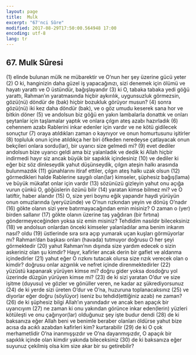 ```yaml
---
layout: page
title:  Mulk
excerpt: "67'nci Sûre"
modified: 2017-08-29T17:50:00.564948 17:00
encoding: utf-8
lang: tr
---
```


## 67. Mulk Sûresi

(1) elinde bulunan mülk ne mübarektir ve O’nun her şey üzerine gücü yeter
(2) O ki, hanginizin daha güzel iş yapacağınızı, sizi denemek için ölümü ve hayatı yarattı ve O üstündür, bağışlayandır
(3) ki O, tabaka tabaka yedi göğü yarattı, Rahman’ın yaratmasında hiçbir aykırılık, uygunsuzluk görmezsin, gözü(nü) döndür de (bak) hiçbir bozukluk görüyor musun?
(4) sonra gözü(nü) iki kez daha döndür (bak), ve o göz umudu keserek sana hor ve bitkin döner
(5) ve andolsun biz göğü en yakın lambalarla donattık ve onları şeytanlar için taşlamalar yaptık ve onlara çılgın ateş azabı hazırladık
(6) cehennem azabı Rablerini inkar edenler için vardır ve ne kötü gidilecek sonuçtur 
(7) oraya atıldıkları zaman o kaynıyor ve onun homurtusunu işitirler 
(8) topluluk onun içine atıldıkça her biri öfkeden neredeyse çatlayacak onun bekçileri onlara sordu(lar), bir uyarıcı size gelmedi mi?
(9) evet dediler andolsun bize uyarıcı geldi ama biz yalanladık ve dedik ki Allah hiçbir indirmedi hayır siz ancak büyük bir sapıklık içindesiniz
(10) ve dediler ki eğer biz söz dinleseydik yahut düşünseydik, çılgın ateşin halkı arasında bulunmazdık
(11) günahlarını itiraf ettiler, çılgın ateş halkı uzak olsun
(12) görmedikleri halde Rablerine saygılı olan(lar) kimseler, şüphesiz bağış(lama) ve büyük mükafat onlar için vardır
(13) sözünüzü gizleyin yahut onu açığa vurun çünkü O, göğüslerin özünü bilir
(14) yaratan kimse bilmez mi? ve O latiftir, haber alandır
(15) O, size yeri boynu eğik yapandır haydi yürüyün onun omuzlarında (yeryüzünde) ve O’nun rızkından yeyin ve dönüş O’nadır
(16) gökte olanın sizi yere batırmayacağından emin misiniz? O zaman o (yer) birden sallanır
(17) gökte olanın üzerine taş yağdıran (bir fırtına) göndermeyeceğinden yoksa siz emin misiniz? Tehdidim nasıldır bileceksiniz
(18) ve andolsun onlardan önceki kimseler yalanladılar ama benim inkarım nasıl? oldu 
(19) üstlerinde sıra sıra açıp yumarak uçan kuşları görmüyorlar mı? Rahman’dan başkası onları (havada) tutmuyor doğrusu O her şeyi görmektedir
(20) yahut Rahman’nın dışında size yardım edecek o sizin askeriniz olan şu kimdir? Hayır, kafirler ancak derin bir gaflet ve aldanma içindedirler
(21) yahut eğer O rızkını tutacak olursa size rızık verecek olan o kimdir? doğrusu onlar azgınlık ve nefret içinde direnmektedirler
(22) yüzüstü kapanarak yürüyen kimse mi? doğru gider yoksa dosdoğru yol üzerinde düzgün yürüyen kimse mi?
(23) de ki sizi yaratan O’dur ve size işitme (duyusu) ve gözler ve gönüller veren, ne kadar az şükrediyorsunuz
(24) de ki yerde sizi üreten O’dur ve O’na, huzuruna toplanacaksınız
(25) ve diyorlar eğer doğru (söylüyor) iseniz bu tehdid(ettiğiniz azab) ne zaman? 
(26) de ki şüphesiz bilgi Allah’ın yanındadır ve ancak ben apaçık bir uyarıcıyım
(27) ne zaman ki onu yakından görünce inkar eden(lerin) yüzleri kötüleşti ve onu çağırıyor(lar) olduğunuz şey işte budur dendi 
(28) de ki baksanıza eğer Allah beni ve benimle beraber olanları öldürse yahut bize acısa da acıklı azabdan kafirleri kim? kurtarabilir
(29) de ki O çok merhametlidir O’na inanmışşızdır ve O’na dayanmışızdır, O apaçık bir sapıklık içinde olan kimdir yakında bileceksiniz
(30) de ki baksanıza eğer suyunuz çekilmiş olsa kim size akar bir su  getirebilir?

